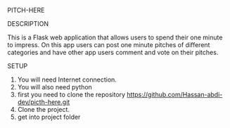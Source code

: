 PITCH-HERE

DESCRIPTION

This is a Flask web application that allows users to spend their one minute to impress. On this app users can post one minute pitches of different categories and have other app users comment and vote on their pitches.

SETUP

 1. You will need Internet connection.
 2. You will also need python 
 3. first you need to clone the repository https://github.com/Hassan-abdi-dev/picth-here.git
 4. Clone the project.
 5. get into project folder 
